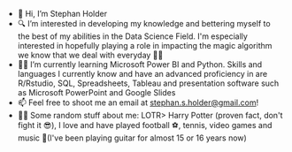 - 👋 Hi, I’m Stephan Holder
- 🔍 I’m interested in developing my knowledge and bettering myself to the best of my abilities in the Data Science Field. I'm especially interested in hopefully playing a role in impacting the magic algorithm we know that we deal with everyday 🧙‍♂️
- 👨‍🎓 I’m currently learning Microsoft Power BI and Python. Skills and languages I currently know and have an advanced proficiency in are R/Rstudio, SQL, Spreadsheets, Tableau and presentation software such as Microsoft PowerPoint and Google Slides
- 📫 Feel free to shoot me an email at stephan.s.holder@gmail.com!
- 🤷‍♂️ Some random stuff about me: LOTR> Harry Potter (proven fact, don't fight it 😎), I love and have played football ⚽, tennis, video games and music 🎸(I've been playing guitar for almost 15 or 16 years now)
<!---
TheSSHolder/TheSSHolder is a ✨ special ✨ repository because its `README.md` (this file) appears on your GitHub profile.
You can click the Preview link to take a look at your changes.
--->
